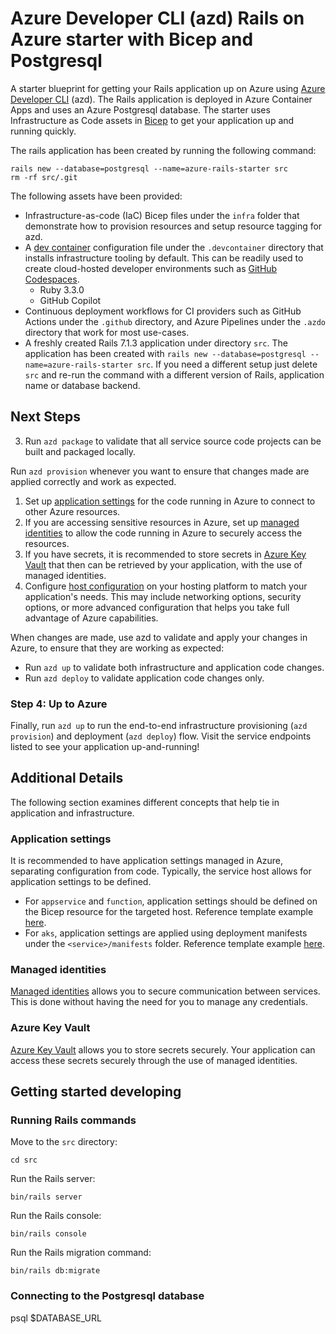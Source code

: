# Azure Developer CLI (azd) Rails on Azure starter with Bicep and Postgresql 

A starter blueprint for getting your Rails application up on Azure using [Azure Developer CLI](https://learn.microsoft.com/en-us/azure/developer/azure-developer-cli/overview) (azd). The Rails application is deployed in Azure Container Apps and uses an Azure Postgresql database. The starter uses Infrastructure as Code assets in [Bicep](https://aka.ms/bicep) to get your application up and running quickly.

The rails application has been created by running the following command:

    rails new --database=postgresql --name=azure-rails-starter src
    rm -rf src/.git

The following assets have been provided:

- Infrastructure-as-code (IaC) Bicep files under the `infra` folder that demonstrate how to provision resources and setup resource tagging for azd.
- A [dev container](https://containers.dev) configuration file under the `.devcontainer` directory that installs infrastructure tooling by default. This can be readily used to create cloud-hosted developer environments such as [GitHub Codespaces](https://aka.ms/codespaces).
  - Ruby 3.3.0 
  - GitHub Copilot
- Continuous deployment workflows for CI providers such as GitHub Actions under the `.github` directory, and Azure Pipelines under the `.azdo` directory that work for most use-cases.
- A freshly created Rails 7.1.3 application under directory `src`. The application has been created with `rails new --database=postgresql --name=azure-rails-starter src`. If you need a different setup just delete `src` and re-run the command with a different version of Rails, application name or database backend.

## Next Steps

3. Run `azd package` to validate that all service source code projects can be built and packaged locally.


Run `azd provision` whenever you want to ensure that changes made are applied correctly and work as expected.


1. Set up [application settings](#application-settings) for the code running in Azure to connect to other Azure resources.
1. If you are accessing sensitive resources in Azure, set up [managed identities](#managed-identities) to allow the code running in Azure to securely access the resources.
1. If you have secrets, it is recommended to store secrets in [Azure Key Vault](#azure-key-vault) that then can be retrieved by your application, with the use of managed identities.
1. Configure [host configuration](#host-configuration) on your hosting platform to match your application's needs. This may include networking options, security options, or more advanced configuration that helps you take full advantage of Azure capabilities.

When changes are made, use azd to validate and apply your changes in Azure, to ensure that they are working as expected:

- Run `azd up` to validate both infrastructure and application code changes.
- Run `azd deploy` to validate application code changes only.

### Step 4: Up to Azure

Finally, run `azd up` to run the end-to-end infrastructure provisioning (`azd provision`) and deployment (`azd deploy`) flow. Visit the service endpoints listed to see your application up-and-running!

## Additional Details

The following section examines different concepts that help tie in application and infrastructure.

### Application settings

It is recommended to have application settings managed in Azure, separating configuration from code. Typically, the service host allows for application settings to be defined.

- For `appservice` and `function`, application settings should be defined on the Bicep resource for the targeted host. Reference template example [here](https://github.com/Azure-Samples/todo-nodejs-mongo/tree/main/infra).
- For `aks`, application settings are applied using deployment manifests under the `<service>/manifests` folder. Reference template example [here](https://github.com/Azure-Samples/todo-nodejs-mongo-aks/tree/main/src/api/manifests).

### Managed identities

[Managed identities](https://learn.microsoft.com/en-us/azure/active-directory/managed-identities-azure-resources/overview) allows you to secure communication between services. This is done without having the need for you to manage any credentials.

### Azure Key Vault

[Azure Key Vault](https://learn.microsoft.com/en-us/azure/key-vault/general/overview) allows you to store secrets securely. Your application can access these secrets securely through the use of managed identities.


## Getting started developing

### Running Rails commands

Move to the `src` directory:

    cd src

Run the Rails server:

    bin/rails server

Run the Rails console:

    bin/rails console 

Run the Rails migration command:

    bin/rails db:migrate

### Connecting to the Postgresql database

   psql $DATABASE_URL


